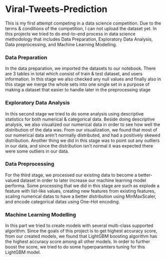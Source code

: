 # Viral-Tweets-Prediction
This is my first attempt competing in a data science competition. Due to the terms &amp; conditions of the competition, I can not upload the dataset yet. In this projects we tried to do end-to-end process in data science methodology that includes Data Preparation, Exploratory Data Analysis, Data preprocessing, and Machine Learning Modelling.

### Data Preparation
In the data preparation, we imported the datasets to our notebook. There are 3 tables in total which consist of train & test dataset, and users information. In this stage we also checked any null values and finally also in this stage we merge the whole sets into one single set in a purpose of making a dataset that easier to handle later in the preprocessing stage

### Exploratory Data Analysis
In this second stage we tried to do some analysis using descriptive statistics for both numerical & categorical data. Beside doing descriptive analysis, we also visualized our numerical data in order to see how well the distribution of the data was. From our visualization, we found that most of our numerical data aren't normally distributed, and had a positively skewed distribution. Another thing we did in this stage was to point out any outliers in our data, and since the distribution isn't normal it was expected there were some outliers in our data.

### Data Preprocessing
For the third stage, we processed our existing data to become a better-valued dataset in order to later increase our machine learning model performa. Some processing that we did in this stage are such as explode a feature with list-like values, creating new features from existing features, scaling numerical datas to have a better distribution using MinMaxScaler, and encode categorical datas using One-Hot encoding.

### Machine Learning Modelling
In this part we tried to create models with several multi-class supported algorithm. Since the goals of this project is to get highest accuracy score, from our created models, we found that LightGBM boosting algorithm has the highest accuracy score among all other models. In order to further boost the score, we tried to do some hyperparamters tuning for this LightGBM model.
